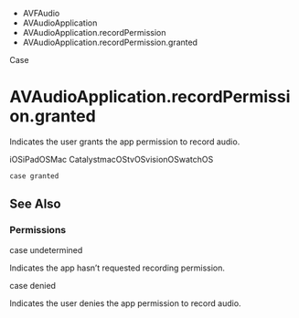 

- AVFAudio
- AVAudioApplication
- AVAudioApplication.recordPermission
-  AVAudioApplication.recordPermission.granted 

Case

# AVAudioApplication.recordPermission.granted

Indicates the user grants the app permission to record audio.

iOSiPadOSMac CatalystmacOStvOSvisionOSwatchOS

``` source
case granted
```

## See Also

### Permissions

case undetermined

Indicates the app hasn’t requested recording permission.

case denied

Indicates the user denies the app permission to record audio.


